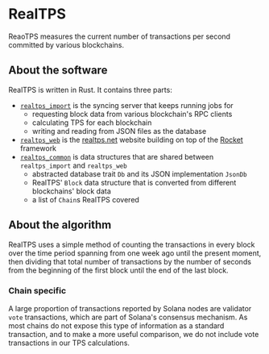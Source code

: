 # RealTPS

ReaoTPS measures the current number of transactions per second
committed by various blockchains.


## About the software

RealTPS is written in Rust. It contains three parts:
- [`realtps_import`] is the syncing server that keeps running jobs for
  - requesting block data from various blockchain's RPC clients
  - calculating TPS for each blockchain
  - writing and reading from JSON files as the database
- [`realtps_web`] is the [realtps.net] website building on top of the
  [Rocket] framework
- [`realtps_common`] is data structures that are shared between
  `realtps_import` and `realtps_web`
  - abstracted database trait `Db` and its JSON implementation `JsonDb`
  - RealTPS' `Block` data structure that is converted from different
    blockchains' block data
  - a list of `Chain`s RealTPS covered

[`realtps_import`]: src/realtps_import
[`realtps_web`]: src/realtps_web
[`realtps_common`]: src/realtps_common
[realtps.net]: https://realtps.net
[Rocket]: https://rocket.rs

## About the algorithm

RealTPS uses a simple method of counting the transactions in every
block over the time period spanning from one week ago until the
present moment, then dividing that total number of transactions by the
number of seconds from the beginning of the first block until the end
of the last block.


### Chain specific

A large proportion of transactions reported by Solana nodes are
validator `vote` transactions, which are part of Solana's consensus
mechanism.  As most chains do not expose this type of information as a
standard transaction, and to make a more useful comparison, we do not
include vote transactions in our TPS calculations.

